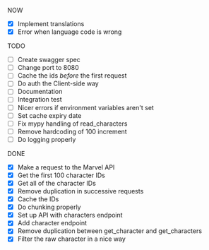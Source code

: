 NOW
- [x] Implement translations
- [x] Error when language code is wrong

TODO
- [ ] Create swagger spec
- [ ] Change port to 8080
- [ ] Cache the ids _before_ the first request
- [ ] Do auth the Client-side way
- [ ] Documentation
- [ ] Integration test
- [ ] Nicer errors if environment variables aren't set
- [ ] Set cache expiry date
- [ ] Fix mypy handling of read_characters
- [ ] Remove hardcoding of 100 increment
- [ ] Do logging properly

DONE
- [x] Make a request to the Marvel API
- [x] Get the first 100 character IDs
- [x] Get all of the character IDs
- [x] Remove duplication in successive requests
- [x] Cache the IDs
- [x] Do chunking properly
- [x] Set up API with characters endpoint
- [x] Add character endpoint
- [x] Remove duplication between get_character and get_characters
- [x] Filter the raw character in a nice way
